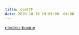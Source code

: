 ```yaml
---
title: damCTF
date: 2020-10-10 19:08:00 -04:00
---
```


[electric-bovine](/writeups/ctfs/damctf/electric-bovine)